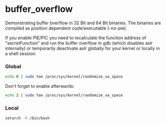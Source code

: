 # buffer_overflow

Demonstrating buffer bverflow in 32 Bit and 64 Bit binaries. The binaries are compiled as position dependent code/executable (-no-pie).

If you enable PIE/PIC you need to recalculate the function address of "secretFunction" and run the buffer overflow in gdb (which disables aslr internally) or temporarily deactivate aslr globally for your kernel or locally in a shell session.

### Global
```bash
echo 0 | sudo tee /proc/sys/kernel/randomize_va_space
```
Don't forget to enable afterwards:
```bash
echo 2 | sudo tee /proc/sys/kernel/randomize_va_space
```

### Local
```bash
setarch -R /bin/bash
```